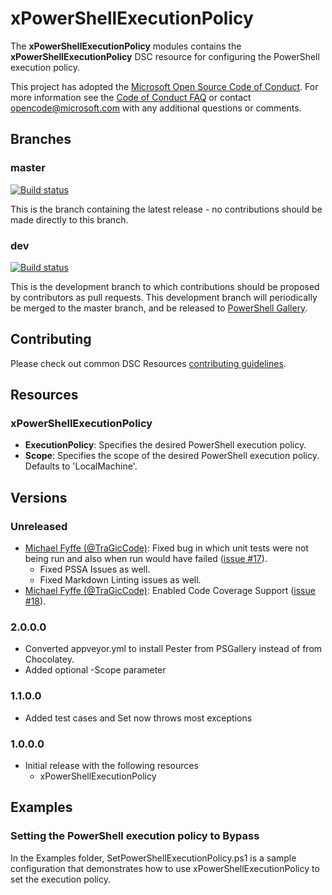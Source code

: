# xPowerShellExecutionPolicy

The **xPowerShellExecutionPolicy** modules contains the **xPowerShellExecutionPolicy** DSC resource for configuring the PowerShell execution policy.

This project has adopted the [Microsoft Open Source Code of Conduct](https://opensource.microsoft.com/codeofconduct/).
For more information see the [Code of Conduct FAQ](https://opensource.microsoft.com/codeofconduct/faq/) or contact [opencode@microsoft.com](mailto:opencode@microsoft.com) with any additional questions or comments.

## Branches

### master

[![Build status](https://ci.appveyor.com/api/projects/status/y2ohjd5q86oagghu/branch/master?svg=true)](https://ci.appveyor.com/project/PowerShell/xPowerShellExecutionPolicy/branch/master)

This is the branch containing the latest release -
no contributions should be made directly to this branch.

### dev

[![Build status](https://ci.appveyor.com/api/projects/status/y2ohjd5q86oagghu/branch/dev?svg=true)](https://ci.appveyor.com/project/PowerShell/xPowerShellExecutionPolicy/branch/dev)

This is the development branch
to which contributions should be proposed by contributors as pull requests.
This development branch will periodically be merged to the master branch,
and be released to [PowerShell Gallery](https://www.powershellgallery.com/).

## Contributing

Please check out common DSC Resources [contributing guidelines](https://github.com/PowerShell/DscResource.Kit/blob/master/CONTRIBUTING.md).

## Resources

### xPowerShellExecutionPolicy

* **ExecutionPolicy**: Specifies the desired PowerShell execution policy.
* **Scope**: Specifies the scope of the desired PowerShell execution policy. Defaults to 'LocalMachine'.

## Versions

### Unreleased

* [Michael Fyffe (@TraGicCode)](https://github.com/TraGicCode): Fixed bug in which unit tests were not being run and also when run would have failed ([issue #17](https://github.com/PowerShell/xPowerShellExecutionPolicy/issues/17)).
  * Fixed PSSA Issues as well.
  * Fixed Markdown Linting issues as well.
* [Michael Fyffe (@TraGicCode)](https://github.com/TraGicCode): Enabled Code Coverage Support ([issue #18](https://github.com/PowerShell/xPowerShellExecutionPolicy/issues/18)).

### 2.0.0.0

* Converted appveyor.yml to install Pester from PSGallery instead of from Chocolatey.
* Added optional -Scope parameter

### 1.1.0.0

* Added test cases and Set now throws most exceptions

### 1.0.0.0

* Initial release with the following resources
  * xPowerShellExecutionPolicy

## Examples

### Setting the PowerShell execution policy to Bypass

In the Examples folder, SetPowerShellExecutionPolicy.ps1 is a sample configuration that demonstrates how to use xPowerShellExecutionPolicy to set the execution policy.
